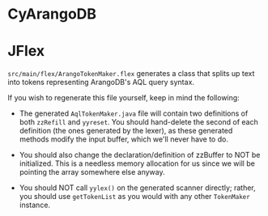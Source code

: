 # CyArangoDB


# JFlex

`src/main/flex/ArangoTokenMaker.flex` generates a class that splits up text into tokens representing ArangoDB's AQL query syntax.

 If you wish to regenerate this file yourself, keep in mind the following:
 
- The generated `AqlTokenMaker.java` file will
    contain two definitions of both `zzRefill` and
    `yyreset`.  You should hand-delete the second of each
    definition (the ones generated by the lexer), as these generated
    methods modify the input buffer, which we'll never have to do.

- You should also change the declaration/definition of zzBuffer to NOT
    be initialized.  This is a needless memory allocation for us since we
    will be pointing the array somewhere else anyway.

- You should NOT call `yylex()` on the generated scanner
    directly; rather, you should use `getTokenList` as you would
    with any other `TokenMaker` instance.
 

